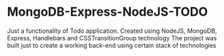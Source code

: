 # MongoDB-Express-NodeJS-TODO
Just a functionality of Todo application. Created using NodeJS, MongoDB, Express, Handlebars and CSSTransitionGroup technology The project was built just to create a working back-end using certain stack of technologies

